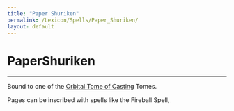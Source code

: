 ```yaml
---
title: "Paper Shuriken"
permalink: /Lexicon/Spells/Paper_Shuriken/
layout: default
---
```

# PaperShuriken
---
Bound to one of the [Orbital Tome of Casting](_Lexicon/OrbitalTomeofCasting.md) Tomes.

Pages can be inscribed with spells like the Fireball Spell,